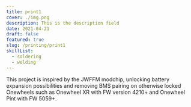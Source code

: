 ```yaml
---
title: print1
cover: ./img.png
description: This is the description field
date: 2021-04-21
draft: false
featured: true
slug: /printing/print1
skillList:
  - soldering
  - welding
---
```


This project is inspired by the JWFFM modchip, unlocking battery expansion possibilities and removing BMS pairing on otherwise locked Onewheels such as Onewheel XR with FW version 4210+ and Onewheel Pint with FW 5059+.
